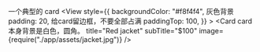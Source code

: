 一个典型的 card
<View
style={{
        backgroundColor: "#f8f4f4", 灰色背景
        padding: 20,  给card留边框，不要全部占满
        paddingTop: 100,
      }} >
<Card card 本身背景是白色，圆角。
title="Red jacket"
subTitle="\$100"
image={require("./app/assets/jacket.jpg")}
/>
</View>
